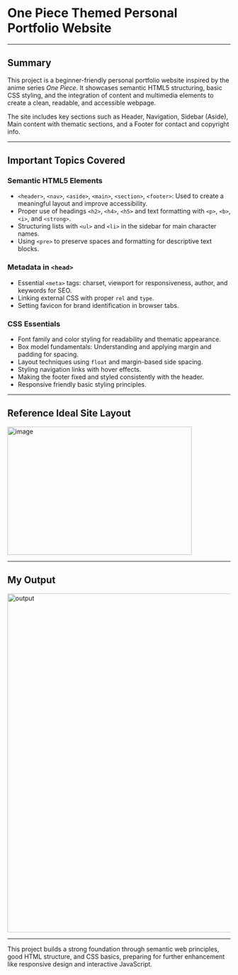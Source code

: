 # One Piece Themed Personal Portfolio Website

---

## Summary

This project is a beginner-friendly personal portfolio website inspired by the anime series *One Piece*. It showcases semantic HTML5 structuring, basic CSS styling, and the integration of content and multimedia elements to create a clean, readable, and accessible webpage.  

The site includes key sections such as Header, Navigation, Sidebar (Aside), Main content with thematic sections, and a Footer for contact and copyright info.

---

## Important Topics Covered

### Semantic HTML5 Elements
- `<header>`, `<nav>`, `<aside>`, `<main>`, `<section>`, `<footer>`: Used to create a meaningful layout and improve accessibility.
- Proper use of headings `<h2>`, `<h4>`, `<h5>` and text formatting with `<p>`, `<b>`, `<i>`, and `<strong>`.
- Structuring lists with `<ul>` and `<li>` in the sidebar for main character names.
- Using `<pre>` to preserve spaces and formatting for descriptive text blocks.

### Metadata in `<head>`
- Essential `<meta>` tags: charset, viewport for responsiveness, author, and keywords for SEO.
- Linking external CSS with proper `rel` and `type`.
- Setting favicon for brand identification in browser tabs.

### CSS Essentials
- Font family and color styling for readability and thematic appearance.
- Box model fundamentals: Understanding and applying margin and padding for spacing.
- Layout techniques using `float` and margin-based side spacing.
- Styling navigation links with hover effects.
- Making the footer fixed and styled consistently with the header.
- Responsive friendly basic styling principles.

---

## Reference Ideal Site Layout


<img width="416" height="289" alt="image" src="https://github.com/user-attachments/assets/91cfe97d-8f62-4a0d-a621-1ab90dae5c26" />

---

## My Output

<img width="1345" height="764" alt="output" src="https://github.com/user-attachments/assets/2f0d70f7-eb8f-44dc-88f9-5ab665f683ed" />


---

This project builds a strong foundation through semantic web principles, good HTML structure, and CSS basics, preparing for further enhancement like responsive design and interactive JavaScript.

